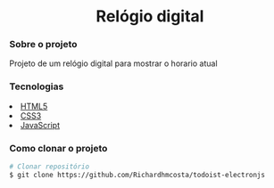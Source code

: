
<h1 align="center" > Relógio digital </h1>

<h3  >Sobre o projeto</h3>

<p>Projeto de um relógio digital para mostrar o horario atual</p>

<h3>Tecnologias</h3>

<li>
<a href="https://developer.mozilla.org/pt-BR/docs/Web/HTML" >HTML5</a>
</li>

<li>
<a href="https://developer.mozilla.org/pt-BR/docs/Web/CSS" >CSS3</a>
</li>

<li>
<a href="https://developer.mozilla.org/pt-BR/docs/Web/JavaScript" >JavaScript</a>
</li>

<h3>Como clonar o projeto</h3>

```bash
# Clonar repositório
$ git clone https://github.com/Richardhmcosta/todoist-electronjs

```
